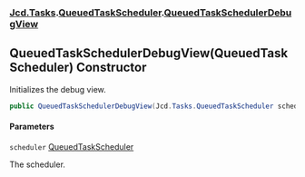### [Jcd.Tasks](Jcd.Tasks.md 'Jcd.Tasks').[QueuedTaskScheduler](Jcd.Tasks.QueuedTaskScheduler.md 'Jcd.Tasks.QueuedTaskScheduler').[QueuedTaskSchedulerDebugView](Jcd.Tasks.QueuedTaskScheduler.QueuedTaskSchedulerDebugView.md 'Jcd.Tasks.QueuedTaskScheduler.QueuedTaskSchedulerDebugView')

## QueuedTaskSchedulerDebugView(QueuedTaskScheduler) Constructor

Initializes the debug view.

```csharp
public QueuedTaskSchedulerDebugView(Jcd.Tasks.QueuedTaskScheduler scheduler);
```
#### Parameters

<a name='Jcd.Tasks.QueuedTaskScheduler.QueuedTaskSchedulerDebugView.QueuedTaskSchedulerDebugView(Jcd.Tasks.QueuedTaskScheduler).scheduler'></a>

`scheduler` [QueuedTaskScheduler](Jcd.Tasks.QueuedTaskScheduler.md 'Jcd.Tasks.QueuedTaskScheduler')

The scheduler.